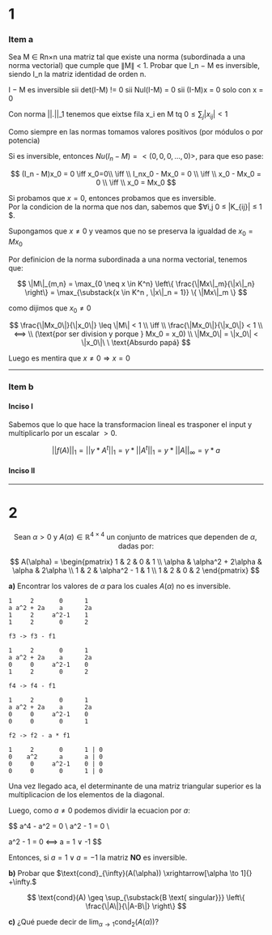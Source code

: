 # 1  
### Item a
Sea M ∈ Rn×n una matriz tal que existe una norma (subordinada a una norma vectorial) que cumple que ∥M∥ < 1.
Probar que I_n − M es inversible, siendo I_n la matriz identidad de orden n.

I − M es inversible
sii
det(I-M) != 0
sii
Nul(I-M) = 0
sii
(I-M)x = 0 solo con x = 0

Con norma ||.||_1
tenemos que eixtse fila x_i en M tq $0 \leq \sum_j |x_{ij}| < 1$  

Como siempre en las normas tomamos valores positivos (por módulos o por potencia)

Si es inversible, entonces  $Nu(I_n - M) = <(0,0,0,...,0)>$, para que eso pase:

$$
(I_n - M)x_0 = 0 \iff x_0=0\\
\iff \\
I_nx_0 - Mx_0 = 0 \\
\iff \\
x_0 - Mx_0 = 0 \\
\iff \\
x_0 = Mx_0
$$

Si probamos que $x=0$, entonces probamos que es inversible.  
Por la condicion de la norma que nos dan, sabemos que $∀i,j 0 ≤ |K_{ij}| ≤ 1 $.

Supongamos que $x≠0$ y veamos que no se preserva la igualdad de $x_0 = Mx_0$

Por definicion de la norma subordinada a una norma vectorial, tenemos que:  

$$
\|M\|_{m,n} = \max_{0 \neq x \in K^n} \left\{ \frac{\|Mx\|_m}{\|x\|_n} \right\} 
= \max_{\substack{x \in K^n , \|x\|_n = 1}} \{ \|Mx\|_m \}
$$

como dijimos que $x_0 \neq 0$

$$
\frac{\|Mx_0\|}{\|x_0\|} \leq \|M\| < 1 \\
\iff \\
\frac{\|Mx_0\|}{\|x_0\|} < 1 \\
⟺ \\ 
(\text{por ser division y porque } Mx_0 = x_0) \\
\|Mx_0\| = \|x_0\| < \|x_0\|\ \ \text{Absurdo papá}
$$

Luego es mentira que $x \neq 0 \Rightarrow x = 0$

---
### Item b

#### Inciso I
Sabemos que lo que hace la transformacion lineal es trasponer el input y multiplicarlo por un escalar $> 0$.

$$
||f(A)||_1 =  || γ * A^t||_1 = γ * ||A^t||_1 = y * || A ||_∞ = γ * a 
$$

#### Inciso II

--- 

# 2

$$
\text{Sean } \alpha > 0 \text{ y } A(\alpha) \in \mathbb{R}^{4 \times 4} \text{ un conjunto de matrices que dependen de } \alpha, \text{ dadas por:}
$$

$$
A(\alpha) =
\begin{pmatrix}
1 & 2 & 0 & 1 \\
\alpha & \alpha^2 + 2\alpha & \alpha & 2\alpha \\
1 & 2 & \alpha^2 - 1 & 1 \\
1 & 2 & 0 & 2
\end{pmatrix}
$$

**a)** Encontrar los valores de $\alpha$ para los cuales $A(\alpha)$ no es inversible.  
```
1     2       0      1 
a a^2 + 2a    a      2a   
1     2     a^2-1    1
1     2       0      2

f3 -> f3 - f1

1     2       0      1 
a a^2 + 2a    a      2a   
0     0     a^2-1    0
1     2       0      2

f4 -> f4 - f1

1     2       0      1 
a a^2 + 2a    a      2a   
0     0     a^2-1    0
0     0       0      1

f2 -> f2 - a * f1

1     2       0      1 | 0
0    a^2      a      a | 0  
0     0     a^2-1    0 | 0
0     0       0      1 | 0

```

Una vez llegado aca, el determinante de una matriz triangular superior es la multiplicacion de los elementos de la diagonal.

Luego, como $a≠0$ podemos dividir la ecuacion por $a$:

$$
a^4 - a^2 = 0 \\
a^2 - 1 = 0 \\ 

a^2 - 1 = 0 ⟺ a = 1 ∨ -1
$$

Entonces, si $a = 1 ∨ a = -1$ la matriz **NO** es inversible.

**b)** Probar que $\text{cond}_{\infty}(A(\alpha)) \xrightarrow[\alpha \to 1]{} +\infty.$  

$$
\text{cond}(A) \geq \sup_{\substack{B \text{ singular}}} \left\{ \frac{\|A\|}{\|A-B\|} \right\}
$$




**c)** ¿Qué puede decir de $\lim_{\alpha \to 1} \text{cond}_2(A(\alpha))$?
